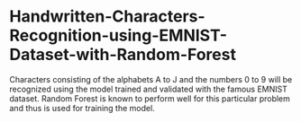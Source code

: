 # Handwritten-Characters-Recognition-using-EMNIST-Dataset-with-Random-Forest
Characters consisting of the alphabets A to J and the numbers 0 to 9 will be recognized using the model trained and validated with the famous EMNIST dataset. Random Forest is known to perform well for this particular problem and thus is used for training the model.
